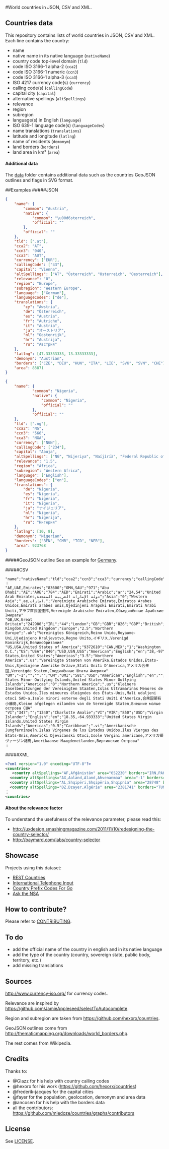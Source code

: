 #World countries in JSON, CSV and XML.
## Countries data
This repository contains lists of world countries in JSON, CSV and XML. Each line contains the country:

 - name
 - native name in its native language (`nativeName`)
 - country code top-level domain (`tld`)
 - code ISO 3166-1 alpha-2 (`cca2`)
 - code ISO 3166-1 numeric (`ccn3`)
 - code ISO 3166-1 alpha-3 (`cca3`)
 - ISO 4217 currency code(s) (`currency`)
 - calling code(s) (`callingCode`)
 - capital city (`capital`)
 - alternative spellings (`altSpellings`)
 - relevance
 - region
 - subregion
 - language(s) in English (`language`)
 - ISO 639-1 language code(s) (`languageCodes`)
 - name translations (`translations`)
 - latitude and longitude (`latlng`)
 - name of residents (`demonym`)
 - land borders (`borders`)
 - land area in km² (`area`)

#### Additional data
The [data](https://github.com/mledoze/countries/tree/master/data) folder contains additional data such as the countries
GeoJSON outlines and flags in SVG format.

##Examples
#####JSON
```json
{
	"name": {
        "common": "Austria",
        "native": {
            "common": "\u00d6sterreich",
            "official": ""
        },
        "official": ""
    },
	"tld": [".at"],
	"cca2": "AT",
	"ccn3": "040",
	"cca3": "AUT",
	"currency": ["EUR"],
	"callingCode": ["43"],
	"capital": "Vienna",
	"altSpellings": ["AT", "Österreich", "Osterreich", "Oesterreich"],
	"relevance": "0",
	"region": "Europe",
	"subregion": "Western Europe",
	"language": ["German"],
	"languageCodes": ["de"],
	"translations": {
		"cy": "Awstria",
		"de": "Österreich",
		"es": "Austria",
		"fr": "Autriche",
		"it": "Austria",
		"ja": "オーストリア",
		"nl": "Oostenrijk",
		"hr": "Austrija",
		"ru": "Австрия"
	},
	"latlng": [47.33333333, 13.33333333],
	"demonym": "Austrian",
	"borders": ["CZE", "DEU", "HUN", "ITA", "LIE", "SVK", "SVN", "CHE"],
	"area": 83871
}

{
	"name": {
            "common": "Nigeria",
            "native": {
                "common": "Nigeria",
                "official": ""
            },
            "official": ""
    },
	"tld": [".ng"],
	"cca2": "NG",
	"ccn3": "566",
	"cca3": "NGA",
	"currency": ["NGN"],
	"callingCode": ["234"],
	"capital": "Abuja",
	"altSpellings": ["NG", "Nijeriya", "Naíjíríà", "Federal Republic of Nigeria"],
	"relevance": "1.5",
	"region": "Africa",
	"subregion": "Western Africa",
	"language": ["English"],
	"languageCodes": ["en"],
	"translations": {
		"de": "Nigeria",
		"es": "Nigeria",
		"fr": "Nigéria",
		"it": "Nigeria",
		"ja": "ナイジェリア",
		"nl": "Nigeria",
		"hr": "Nigerija",
		"ru": "Нигерия"
	},
	"latlng": [10, 8],
	"demonym": "Nigerian",
	"borders": ["BEN", "CMR", "TCD", "NER"],
	"area": 923768
}
```

#####GeoJSON outline
See an example for [Germany](https://github.com/mledoze/countries/blob/bb61a1cddfefd09ad5c92ad0a1effbfceba39930/data/deu.geo.json).

#####CSV
```csv
"name";"nativeName";"tld";"cca2";"ccn3";"cca3";"currency";"callingCode";"capital";"altSpellings";"relevance";"region";"subregion";"language";"languageCodes";"translations";"latlng";"demonym";"borders"
⋮
"AE,UAE,Emirates";"83600";"OMN,SAU";"971";"Abu Dhabi";"AE";"ARE";"784";"AED";"Emirati";"Arabic";"ar";"24,54";"United Arab Emirates,دولة الإمارات العربية المتحدة";"Asia";"0";"Western Asia";".ae,امارات.";"Vereinigte Arabische Emirate,Emiratos Árabes Unidos,Émirats arabes unis,Ujedinjeni Arapski Emirati,Emirati Arabi Uniti,アラブ首長国連邦,Verenigde Arabische Emiraten,Объединённые Арабские Эмираты"
"GB,UK,Great Britain";"242900";"IRL";"44";"London";"GB";"GBR";"826";"GBP";"British";"English";"en";"54,-2";"United Kingdom,United Kingdom";"Europe";"2.5";"Northern Europe";".uk";"Vereinigtes Königreich,Reino Unido,Royaume-Uni,Ujedinjeno Kraljevstvo,Regno Unito,イギリス,Verenigd Koninkrijk,Великобритания"
"US,USA,United States of America";"9372610";"CAN,MEX";"1";"Washington D.C.";"US";"USA";"840";"USD,USN,USS";"American";"English";"en";"38,-97";"United States,United States";"Americas";"3.5";"Northern America";".us";"Vereinigte Staaten von Amerika,Estados Unidos,États-Unis,Sjedinjene Američke Države,Stati Uniti D'America,アメリカ合衆国,Verenigde Staten,Соединённые Штаты Америки"
"UM";"-1";"";"";"";"UM";"UMI";"581";"USD";"American";"English";"en";"";"United States Minor Outlying Islands,United States Minor Outlying Islands";"Americas";"0";"Northern America";".us";"Kleinere Inselbesitzungen der Vereinigten Staaten,Islas Ultramarinas Menores de Estados Unidos,Îles mineures éloignées des États-Unis,Mali udaljeni otoci SAD-a,Isole minori esterne degli Stati Uniti d'America,合衆国領有小離島,Kleine afgelegen eilanden van de Verenigde Staten,Внешние малые острова США"
"VI";"347";"";"1340";"Charlotte Amalie";"VI";"VIR";"850";"USD";"Virgin Islander";"English";"en";"18.35,-64.933333";"United States Virgin Islands,United States Virgin Islands";"Americas";"0.5";"Caribbean";".vi";"Amerikanische Jungferninseln,Islas Vírgenes de los Estados Unidos,Îles Vierges des États-Unis,Američki Djevičanski Otoci,Isole Vergini americane,アメリカ領ヴァージン諸島,Amerikaanse Maagdeneilanden,Виргинские Острова"
⋮
```

#####XML
```xml
<?xml version="1.0" encoding="UTF-8"?>
<countries>
   <country altSpellings="AF,Afġānistān" area="652230" borders="IRN,PAK,TKM,UZB,TJK,CHN" callingCode="93" capital="Kabul" cca2="AF" cca3="AFG" ccn3="004" currency="AFN" demonym="Afghan" language="Pashto,Dari" languageCodes="ps,uz,tk" latlng="33,65" name="Afghanistan,افغانستان" region="Asia" relevance="0" subregion="Southern Asia" tld=".af" translations="Affganistan,Afghanistan,Afganistán,Afghanistan,Afganistan,Afghanistan,アフガニスタン,Afghanistan,Афганистан"/>
  <country altSpellings="AX,Aaland,Aland,Ahvenanmaa" area="-1" borders="" callingCode="358" capital="Mariehamn" cca2="AX" cca3="ALA" ccn3="248" currency="EUR" demonym="Ålandish" language="Swedish" languageCodes="sv" latlng="60.116667,19.9" name="Åland Islands,Åland" region="Europe" relevance="0" subregion="Northern Europe" tld=".ax" translations="Åland,Alandia,Åland,Ålandski otoci,Isole Aland,オーランド諸島,Ålandeilanden,Аландские острова"/>
  <country altSpellings="AL,Shqipëri,Shqipëria,Shqipnia" area="28748" borders="MNE,GRC,MKD,KOS" callingCode="355" capital="Tirana" cca2="AL" cca3="ALB" ccn3="008" currency="ALL" demonym="Albanian" language="Albanian" languageCodes="sq" latlng="41,20" name="Albania,Shqipëria" region="Europe" relevance="0" subregion="Southern Europe" tld=".al" translations="Albania,Albanien,Albania,Albanie,Albanija,Albania,アルバニア,Albanië,Албания"/>
  <country altSpellings="DZ,Dzayer,Algérie" area="2381741" borders="TUN,LBY,NER,ESH,MRT,MLI,MAR" callingCode="213" capital="Algiers" cca2="DZ" cca3="DZA" ccn3="012" currency="DZD" demonym="Algerian" language="Arabic" languageCodes="ar" latlng="28,3" name="Algeria,الجزائر" region="Africa" relevance="0" subregion="Northern Africa" tld=".dz,الجزائر." translations="Algeria,Algerien,Argelia,Algérie,Alžir,Algeria,アルジェリア,Algerije,Алжир"/>
⋮
<countries>
```

#### About the relevance factor
To understand the usefulness of the relevance parameter, please read this:
- http://uxdesign.smashingmagazine.com/2011/11/10/redesigning-the-country-selector/
- http://baymard.com/labs/country-selector

## Showcase
Projects using this dataset:

- [REST Countries](http://restcountries.eu/)
- [International Telephone Input](http://jackocnr.com/intl-tel-input.html)
- [Country Prefix Codes For Go](https://github.com/relops/prefixes)
- [Ask the NSA](http://askthensa.com/)

## How to contribute?
Please refer to [CONTRIBUTING](https://github.com/mledoze/countries/blob/master/CONTRIBUTING.md).

## To do
 - add the official name of the country in english and in its native language
 - add the type of the country (country, sovereign state, public body, territory, etc.)
 - add missing translations

## Sources
http://www.currency-iso.org/ for currency codes.

Relevance are inspired by https://github.com/JamieAppleseed/selectToAutocomplete.

Region and subregion are taken from https://github.com/hexorx/countries.

GeoJSON outlines come from http://thematicmapping.org/downloads/world_borders.php.

The rest comes from Wikipedia.

## Credits
Thanks to:
 - @Glazz for his help with country calling codes
 - @hexorx for his work (https://github.com/hexorx/countries)
 - @frederik-jacques for the capital cities
 - @fayer for the population, geolocation, demonym and area data
 - @ancosen for his help with the borders data
 - all the contributors: https://github.com/mledoze/countries/graphs/contributors

## License
See [LICENSE](https://github.com/mledoze/countries/blob/master/LICENSE).